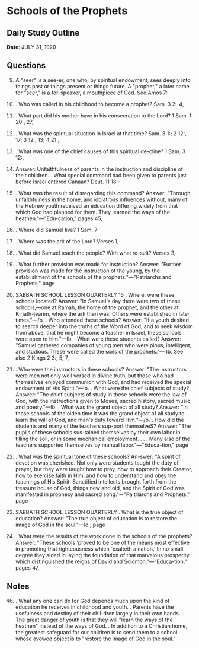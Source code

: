 # Schools of the Prophets

## Daily Study Outline

**Date**: JULY 31, 1920

## Questions

9. A "seer" is a see-er, one who, by spiritual endowment, sees deeply into things past or things present or things future. A "prophet," a later name for "seer," is a for-speaker, a mouthpiece of God. See Amos 7:  

12. . Who was called in his childhood to become a prophet? Sam. 3 2:-4,  

20. . What part did his mother have in his consecration to the Lord? 1 Sam. 1 20:, 27,  

28. . What was the spiritual situation in Israel at that time? Sam. 3 1:; 2 12:, 17; 3 12:, 13; 4 21:,  

22. . What was one of the chief causes of this spiritual de-cline? 1 Sam. 3 12:,  

13. Answer: Unfaithfulness of parents in the instruction and discipline of their children. . What special command had been given to parents just before Israel entered Canaan? Deut. 11 18:-  

21. . What was the result of disregarding this command? Answer: "Through unfaithfulness in the home, and idolatrous influences without, many of the Hebrew youth received an education differing widely from that which God had planned for them. They learned the ways of the heathen."—"Edu-cation," pages 45,  

46. . Where did Samuel live? 1 Sam. 7:  

17. . Where was the ark of the Lord? Verses 1,  

2. . What did Samuel teach the people? With what re-sult? Verses 3,  

4. . What further provision was made for instruction? Answer: "Further provision was made for the instruction of the young, by the establishment of the schools of the prophets."—"Patriarchs and Prophets," page  

593. SABBATH SCHOOL LESSON QUARTERLY 15 . Where. were these schools located? Answer: "In Samuel's day there were two of these schools,—one at Ramah, the home of the prophet, and the other at Kirjath-jearim, where the ark then was. Others were established in later times."—/b. . Who attended these schools? Answer: "If a youth desired to search deeper into the truths of the Word of God, and to seek wisdom from above, that he might become a teacher in Israel, these schools were open to him."—Ib. . What were these students called? Answer: "Samuel gathered companies of young men who were pious, intelligent, and studious. These were called the sons of the prophets."— Ib. See also 2 Kings 2 3:, 5, 7,  

15. . Who were the instructors in these schools? Answer: "The instructors were men not only well versed in divine truth, but those who had themselves enjoyed communion with God, and had received the special endowment of His Spirit."—Ib. . What were the chief subjects of study? Answer: "The chief subjects of study in these schools were the law of God, with the instructions given to Moses, sacred history, sacred music, and poetry."—Ib. . What was the grand object of all study? Answer: "In those schools of the olden time it was the grand object of all study to learn the will of God, and man's duty toward Him."—/b. . How did the students and many of the teachers sup-port themselveS? Answer: "The pupils of these schools sus-tained themselves by their own labor in tilling the soil, or in some mechanical employment. . . . Many also of the teachers supported themselves by manual labor."—"Educa-tion," page  

47. . What was the spiritual tone of these schools? An-swer: "A spirit of devotion was cherished. Not only were students taught the duty of prayer, but they were taught how to pray, how to approach their Creator, how to exercise faith in Him, and how to understand and obey the teachings of His Spirit. Sanctified intellects brought forth from the treasure house of God, things new and old, and the Spirit of God was manifested in prophecy and sacred song."--"Pa triarchs and Prophets," page  

594. SABBATH SCHOOL LESSON QUARTERLY . What is the true object of education? Answer: "The true object of education is to restore the image of God in the soul."—Id., page  

595. . What were the results of the work done in the schools of the prophets? Answer: "These schools 'proved to be one of the means most effective in promoting that righteousness which `exalteth a nation.' In no small degree they aided in laying the foundation of that marvelous prosperity which distinguished the reigns of David and Solomon."—"Educa-tion," pages 47,  

## Notes

46. .  What any one can do for God depends much upon the kind of education he receives in childhood and youth. .  Parents have the usefulness and destiny of their chil-dren largely in their own hands. .  The great danger of youth is that they will "learn the ways of the heathen" instead of the ways of God. .  In addition to a Christian home, the greatest safeguard for our children is to send them to a school whose avowed object is to "restore the image of God in the soul."  

